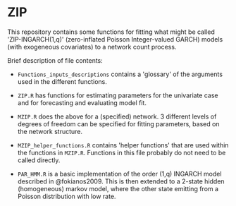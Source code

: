 # ZIP

This repository contains some functions for fitting what might be called 'ZIP-INGARCH(1,q)' (zero-inflated Poisson Integer-valued GARCH) models (with exogeneous covariates) to a network count process.

Brief description of file contents:

-   `Functions_inputs_descriptions` contains a 'glossary' of the arguments used in the different functions.

-   `ZIP.R` has functions for estimating parameters for the univariate case and for forecasting and evaluating model fit.

-   `MZIP.R` does the above for a (specified) network. 3 different levels of degrees of freedom can be specified for fitting parameters, based on the network structure.

-   `MZIP_helper_functions.R` contains 'helper functions' that are used within the functions in `MZIP.R`. Functions in this file probably do not need to be called directly.

-   `PAR_HMM.R` is a basic implementation of the order (1,q) INGARCH model described in @fokianos2009. This is then extended to a 2-state hidden (homogeneous) markov model, where the other state emitting from a Poisson distribution with low rate.
